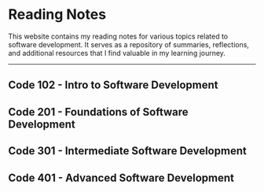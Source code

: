 # Reading Notes

This website contains my reading notes for various topics related to software development. It serves as a repository of summaries, reflections, and additional resources that I find valuable in my learning journey.

---

## Code 102 - Intro to Software Development



## Code 201 - Foundations of Software Development



## Code 301 - Intermediate Software Development



## Code 401 - Advanced Software Development

